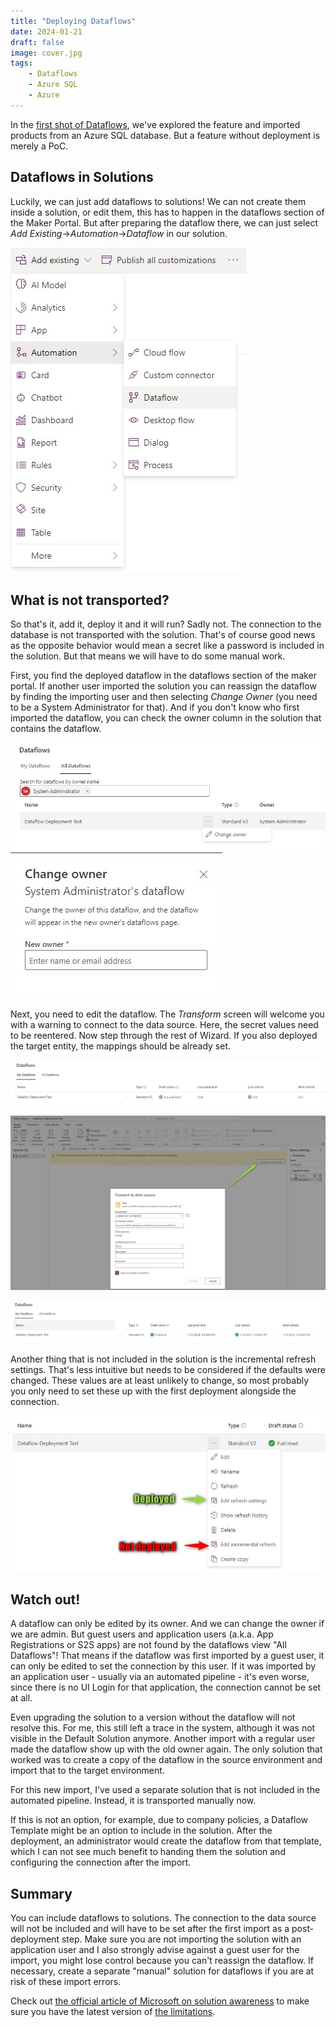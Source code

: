 ```yaml
---
title: "Deploying Dataflows"
date: 2024-01-21
draft: false
image: cover.jpg
tags: 
    - Dataflows
    - Azure SQL
    - Azure
---
```


In the [first shot of Dataflows](/post/my-first-shot/dataflows), we've explored the feature and imported products from an Azure SQL database. But a feature without deployment is merely a PoC. 

## Dataflows in Solutions
Luckily, we can just add dataflows to solutions! We can not create them inside a solution, or edit them, this has to happen in the dataflows section of the Maker Portal. But after preparing the dataflow there, we can just select _Add Existing_->_Automation_->_Dataflow_ in our solution.

![Dataflows are found under Automation.](AddExisting.jpg)

## What is not transported?
So that's it, add it, deploy it and it will run? Sadly not. The connection to the database is not transported with the solution. That's of course good news as the opposite behavior would mean a secret like a password is included in the solution. But that means we will have to do some manual work. 

First, you find the deployed dataflow in the dataflows section of the maker portal. If another user imported the solution you can reassign the dataflow by finding the importing user and then selecting _Change Owner_ (you need to be a System Administrator for that). And if you don't know who first imported the dataflow, you can check the owner column in the solution that contains the dataflow.

![](ChangeOwner.jpg) ![](ChangeOwner2.jpg) 

Next, you need to edit the dataflow. The _Transform_ screen will welcome you with a warning to connect to the data source. Here, the secret values need to be reentered.
Now step through the rest of Wizard. If you also deployed the target entity, the mappings should be already set.

![After the first deployment, the dataflow will need to be published.](PostDeployment.jpg)

![When selecting _Edit_, a warning guides you to enter the connection.](SetConnection.jpg)

![Once the wizard is completed, the dataflow will be published.](PostDeployment2.jpg)

Another thing that is not included in the solution is the incremental refresh settings. That's less intuitive but needs to be considered if the defaults were changed. These values are at least unlikely to change, so most probably you only need to set these up with the first deployment alongside the connection.

![While the Refresh Settings are transported, Incremental Refresh is not.](IncrementalRefresh.jpg)

## Watch out!
A dataflow can only be edited by its owner. And we can change the owner if we are admin. But guest users and application users (a.k.a. App Registrations or S2S apps) are not found by the dataflows view "All Dataflows"! That means if the dataflow was first imported by a guest user, it can only be edited to set the connection by this user. If it was imported by an application user - usually via an automated pipeline - it's even worse, since there is no UI Login for that application, the connection cannot be set at all. 

Even upgrading the solution to a version without the dataflow will not resolve this. For me, this still left a trace in the system, although it was not visible in the Default Solution anymore. Another import with a regular user made the dataflow show up with the old owner again. The only solution that worked was to create a copy of the dataflow in the source environment and import that to the target environment. 

For this new import, I've used a separate solution that is not included in the automated pipeline. Instead, it is transported manually now. 

If this is not an option, for example, due to company policies, a Dataflow Template might be an option to include in the solution. After the deployment, an administrator would create the dataflow from that template, which I can not see much benefit to handing them the solution and configuring the connection after the import.

## Summary
You can include dataflows to solutions. The connection to the data source will not be included and will have to be set after the first import as a post-deployment step. Make sure you are not importing the solution with an application user and I also strongly advise against a guest user for the import, you might lose control because you can't reassign the dataflow. If necessary, create a separate "manual" solution for dataflows if you are at risk of these import errors.

Check out [the official article of Microsoft on solution awareness](https://learn.microsoft.com/en-us/power-query/dataflows/dataflow-solution-awareness) to make sure you have the latest version of [the limitations](https://learn.microsoft.com/en-us/power-query/dataflows/dataflow-solution-awareness#known-limitations).
